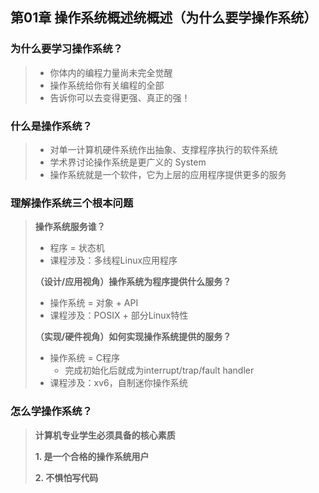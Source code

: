 ## 第01章 操作系统概述统概述（为什么要学操作系统）
### 为什么要学习操作系统？
> - 你体内的编程力量尚未完全觉醒
> - 操作系统给你有关编程的全部
> - 告诉你可以去变得更强、真正的强！

### 什么是操作系统？
> - 对单一计算机硬件系统作出抽象、支撑程序执行的软件系统
> - 学术界讨论操作系统是更广义的 System
> - 操作系统就是一个软件，它为上层的应用程序提供更多的服务

### 理解操作系统三个根本问题
> **操作系统服务谁？**
> - 程序 = 状态机
> - 课程涉及：多线程Linux应用程序
> 
> **（设计/应用视角）操作系统为程序提供什么服务？**
> - 操作系统 = 对象 + API
> - 课程涉及：POSIX + 部分Linux特性
> 
> **（实现/硬件视角）如何实现操作系统提供的服务？**
> - 操作系统 = C程序
>   - 完成初始化后就成为interrupt/trap/fault handler
> - 课程涉及：xv6，自制迷你操作系统

### 怎么学操作系统？
> **计算机专业学生必须具备的核心素质**
> 
> **1. 是一个合格的操作系统用户**
> 
> **2. 不惧怕写代码**
